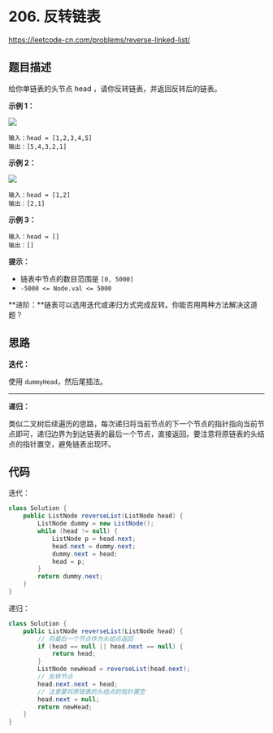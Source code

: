 # 206. 反转链表

https://leetcode-cn.com/problems/reverse-linked-list/

## 题目描述

给你单链表的头节点 head ，请你反转链表，并返回反转后的链表。

**示例 1：**

![](https://images.yingwai.top/picgo/20210729101253.jpg)

```
输入：head = [1,2,3,4,5]
输出：[5,4,3,2,1]
```

**示例 2：**

![](https://images.yingwai.top/picgo/20210729101306.jpg)

```
输入：head = [1,2]
输出：[2,1]
```

**示例 3：**

```
输入：head = []
输出：[]
```



**提示：**

* 链表中节点的数目范围是 `[0, 5000]`
* `-5000 <= Node.val <= 5000`



**进阶：**链表可以选用迭代或递归方式完成反转。你能否用两种方法解决这道题？



## 思路

**迭代：**

使用 `dummyHead`，然后尾插法。

---

**递归：**

类似二叉树后续遍历的思路，每次递归将当前节点的下一个节点的指针指向当前节点即可，递归边界为到达链表的最后一个节点，直接返回。要注意将原链表的头结点的指针置空，避免链表出现环。



## 代码

迭代：

```java
class Solution {
    public ListNode reverseList(ListNode head) {
        ListNode dummy = new ListNode();
        while (head != null) {
            ListNode p = head.next;
            head.next = dummy.next;
            dummy.next = head;
            head = p;
        }
        return dummy.next;
    }
}
```

递归：

```java
class Solution {
    public ListNode reverseList(ListNode head) {
        // 将最后一个节点作为头结点返回
        if (head == null || head.next == null) {
            return head;
        }
        ListNode newHead = reverseList(head.next);
        // 反转节点
        head.next.next = head;
        // 注意要将原链表的头结点的指针置空
        head.next = null;
        return newHead;
    }
}
```

